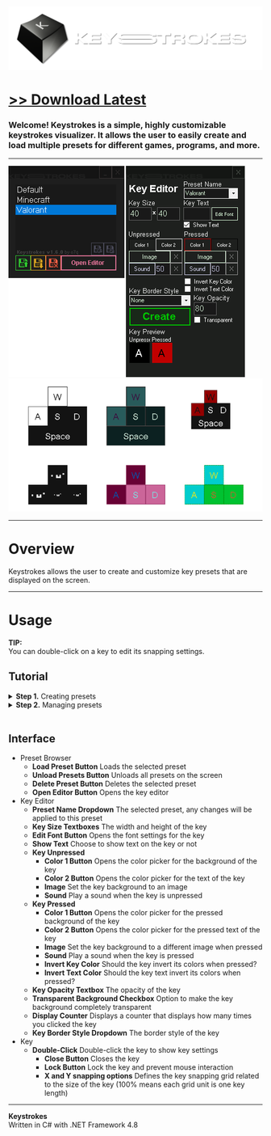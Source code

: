 <img src="assets/images/banner.png">

# [<b>>> Download Latest</b>](https://github.com/o7q/Keystrokes/releases/download/v1.6.2.0/Keystrokes.exe)
### Welcome! Keystrokes is a simple, highly customizable keystrokes visualizer. It allows the user to easily create and load multiple presets for different games, programs, and more.

---

<img src="assets/images/showcase/menu.png">
<img src="assets/images/showcase/keystrokes.png">

---

# Overview
Keystrokes allows the user to create and customize key presets that are displayed on the screen.

---

# Usage
**TIP:** \
You can double-click on a key to edit its snapping settings.

## Tutorial

<details>
<summary><b>Step 1.</b> Creating presets</summary>

- **1.1** Click the **Open Editor Button** to open the key editor
- **1.2** Select or a create a new preset (create one by typing a new name inside the preset selector)
- **1.3** Press the **Create Button** and press a key to create

</details>

<details>
<summary><b>Step 2.</b> Managing presets</summary>

- **1.1** Select a preset in the preset selector
- **1.2** Click the first green button to load the selected preset
- **1.3** Click the second yellow button to unload all presets
- **1.4** Click the third red button to delete the selected preset

</details>

<br>

## Interface
- Preset Browser
    - **Load Preset Button** Loads the selected preset
    - **Unload Presets Button** Unloads all presets on the screen
    - **Delete Preset Button** Deletes the selected preset
    - **Open Editor Button** Opens the key editor
- Key Editor
    - **Preset Name Dropdown** The selected preset, any changes will be applied to this preset
    - **Key Size Textboxes** The width and height of the key
    - **Edit Font Button** Opens the font settings for the key
    - **Show Text** Choose to show text on the key or not
    - **Key Unpressed**
        - **Color 1 Button** Opens the color picker for the background of the key
        - **Color 2 Button** Opens the color picker for the text of the key
        - **Image** Set the key background to an image
        - **Sound** Play a sound when the key is unpressed
    - **Key Pressed**
        - **Color 1 Button** Opens the color picker for the pressed background of the key
        - **Color 2 Button** Opens the color picker for the pressed text of the key
        - **Image** Set the key background to a different image when pressed
        - **Sound** Play a sound when the key is pressed
        - **Invert Key Color** Should the key invert its colors when pressed?
        - **Invert Text Color** Should the key text invert its colors when pressed?
    - **Key Opacity Textbox** The opacity of the key
     - **Transparent Background Checkbox** Option to make the key background completely transparent
    - **Display Counter** Displays a counter that displays how many times you clicked the key
    - **Key Border Style Dropdown** The border style of the key
- Key
    - **Double-Click** Double-click the key to show key settings
        - **Close Button** Closes the key
        - **Lock Button** Lock the key and prevent mouse interaction
        - **X and Y snapping options** Defines the key snapping grid related to the size of the key (100% means each grid unit is one key length)

---

**Keystrokes** \
Written in C# with .NET Framework 4.8